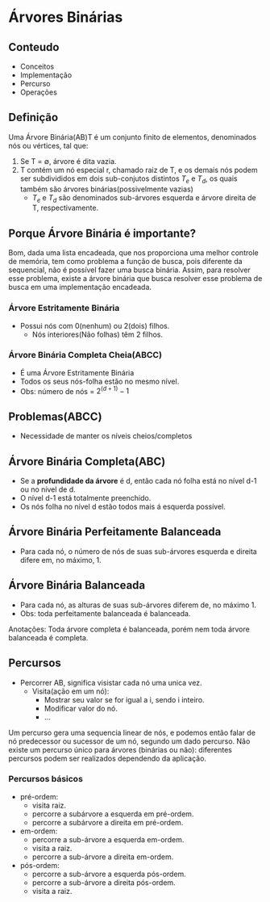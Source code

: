 # Árvores Binárias

## Conteudo

- Conceitos
- Implementação
- Percurso
- Operações

## Definição

Uma Árvore Binária(AB)T é um conjunto finito de elementos, denominados nós ou vértices, tal que:
1. Se T = $\emptyset$, árvore é dita vazia.
2. T contém um nó especial r, chamado raiz de T, e os demais nós podem ser subdivididos em dois sub-conjutos distintos $T_e$ e $T_d$, os quais também são árvores binárias(possivelmente vazias)
    - $T_e$ e $T_d$ são denominados sub-árvores esquerda e árvore direita de T, respectivamente.

## Porque Árvore Binária é importante?

Bom, dada uma lista encadeada, que nos proporciona uma melhor controle de memória, tem como problema a função de busca, pois diferente da sequencial, não é possível fazer uma busca binária. Assim, para resolver esse problema, existe a árvore binária que busca resolver esse problema de busca em uma implementação encadeada.

### Árvore Estritamente Binária
- Possui nós com 0(nenhum) ou 2(dois) filhos.
    - Nós interiores(Não folhas) têm 2 filhos.

### Árvore Binária Completa Cheia(ABCC)
- É uma Árvore Estritamente Binária
- Todos os seus nós-folha estão no mesmo nível.
- Obs: número de nós = $2^(d+1) - 1$

## Problemas(ABCC)
- Necessidade de manter os níveis cheios/completos

## Árvore Binária Completa(ABC)
- Se a **profundidade da árvore** é d, então cada nó folha está no nível d-1 ou no nível de d.
- O nível d-1 está totalmente preenchido.
- Os nós folha no nível d estão todos mais á esquerda possível.

## Árvore Binária Perfeitamente Balanceada
- Para cada nó, o número de nós de suas sub-árvores esquerda e direita difere em, no máximo, 1.

## Árvore Binária Balanceada
- Para cada nó, as alturas de suas sub-árvores diferem de, no máximo 1.
- Obs: toda perfeitamente balanceada é balanceada.

Anotações: 
Toda árvore completa é balanceada, porém nem toda árvore balanceada é completa.

## Percursos
- Percorrer AB, significa visistar cada nó uma unica vez.
  - Visita(ação em um nó):
    - Mostrar seu valor se for igual a i, sendo i inteiro.
    - Modificar valor do nó.
    - ...
  
Um percurso gera uma sequencia linear de nós, e podemos então falar de nó predecessor ou sucessor de um nó, segundo um dado percurso. Não existe um percurso único para árvores (binárias ou não): diferentes percursos podem ser realizados dependendo da aplicação.

### Percursos básicos

- pré-ordem:
    - visita raiz.
    - percorre a subárvore a esquerda em pré-ordem.
    - percorre a subárvore a direita em pré-ordem.
- em-ordem:
    - percorre a sub-árvore a esquerda em-ordem.
    - visita a raiz.
    - percorre a sub-árvore a direita em-ordem.
- pós-ordem:
    - percorre a sub-árvore a esquerda pós-ordem.
    - percorre a sub-árvore a direita pós-ordem.
    - visita a raiz.

